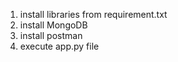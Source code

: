 1. install libraries from requirement.txt
2. install MongoDB
3. install postman
3. execute app.py file
